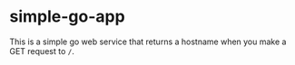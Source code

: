 # simple-go-app

This is a simple go web service that returns a hostname when you make a GET request to `/`.
